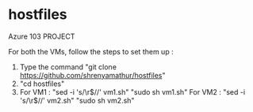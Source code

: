 # hostfiles
Azure 103 PROJECT 


For both the VMs, follow the steps to set them up :
  1. Type the command "git clone https://github.com/shrenyamathur/hostfiles"
  2. "cd hostfiles"
  3. For VM1 : "sed -i 's/\r$//' vm1.sh"
               "sudo sh vm1.sh"
     For VM2 : "sed -i 's/\r$//' vm2.sh"
               "sudo sh vm2.sh"
    
